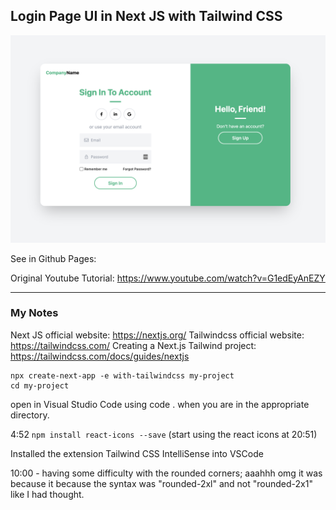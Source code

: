 ## Login Page UI in Next JS with Tailwind CSS

<img src="screenshot.png"/>

See in Github Pages:

Original Youtube Tutorial: https://www.youtube.com/watch?v=G1edEyAnEZY

<hr/>

### My Notes

Next JS official website: https://nextjs.org/
Tailwindcss official website: https://tailwindcss.com/
Creating a Next.js Tailwind project: https://tailwindcss.com/docs/guides/nextjs

```
npx create-next-app -e with-tailwindcss my-project
cd my-project
```

open in Visual Studio Code using code . when you are in the appropriate directory.

4:52 ```npm install react-icons --save```
(start using the react icons at 20:51)

Installed the extension Tailwind CSS IntelliSense into VSCode

10:00 - having some difficulty with the rounded corners;
aaahhh omg it was because it because the syntax was "rounded-2xl" and not "rounded-2x1" like I had thought.